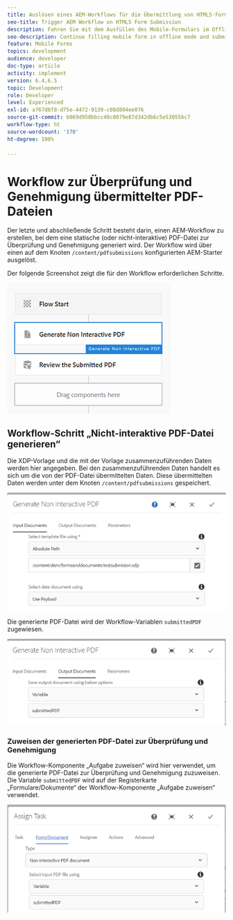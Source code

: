 ```yaml
---
title: Auslösen eines AEM-Workflows für die Übermittlung von HTML5-Formularen – Überprüfen und Genehmigen von PDF-Dateien
seo-title: Trigger AEM Workflow on HTML5 Form Submission
description: Fahren Sie mit dem Ausfüllen des Mobile-Formulars im Offline-Modus fort und übermitteln Sie das Mobile-Formular, um den AEM-Workflow auszulösen.
seo-description: Continue filling mobile form in offline mode and submit mobile form to trigger AEM workflow
feature: Mobile Forms
topics: development
audience: developer
doc-type: article
activity: implement
version: 6.4,6.5
topic: Development
role: Developer
level: Experienced
exl-id: a767d8f8-d75e-4472-9139-c08d804ee076
source-git-commit: b069d958bbcc40c0079e87d342db6c5e53055bc7
workflow-type: ht
source-wordcount: '170'
ht-degree: 100%

---
```


# Workflow zur Überprüfung und Genehmigung übermittelter PDF-Dateien

Der letzte und abschließende Schritt besteht darin, einen AEM-Workflow zu erstellen, bei dem eine statische (oder nicht-interaktive) PDF-Datei zur Überprüfung und Genehmigung generiert wird. Der Workflow wird über einen auf dem Knoten `/content/pdfsubmissions` konfigurierten AEM-Starter ausgelöst.

Der folgende Screenshot zeigt die für den Workflow erforderlichen Schritte.

![Workflow](assets/workflow.PNG)

## Workflow-Schritt „Nicht-interaktive PDF-Datei generieren“

Die XDP-Vorlage und die mit der Vorlage zusammenzuführenden Daten werden hier angegeben. Bei den zusammenzuführenden Daten handelt es sich um die von der PDF-Datei übermittelten Daten. Diese übermittelten Daten werden unter dem Knoten `/content/pdfsubmissions` gespeichert.

![Workflow](assets/generate-pdf1.PNG)

Die generierte PDF-Datei wird der Workflow-Variablen `submittedPDF` zugewiesen.

![Workflow](assets/generate-pdf2.PNG)

### Zuweisen der generierten PDF-Datei zur Überprüfung und Genehmigung

Die Workflow-Komponente „Aufgabe zuweisen“ wird hier verwendet, um die generierte PDF-Datei zur Überprüfung und Genehmigung zuzuweisen. Die Variable `submittedPDF` wird auf der Registerkarte „Formulare/Dokumente“ der Workflow-Komponente „Aufgabe zuweisen“ verwendet.

![Workflow](assets/assign-task.PNG)
